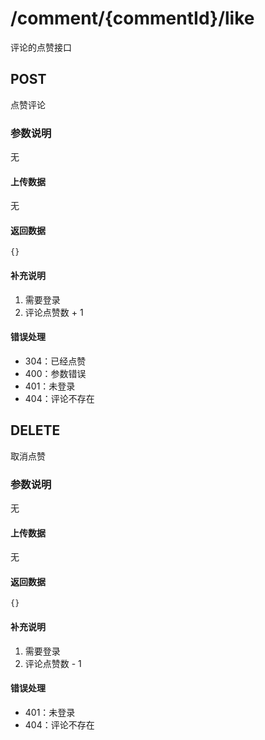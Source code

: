 # /comment/{commentId}/like
评论的点赞接口

## POST
点赞评论

### 参数说明
无

#### 上传数据
无

#### 返回数据
```
{}
```

#### 补充说明
1. 需要登录
2. 评论点赞数 + 1

#### 错误处理
* 304：已经点赞
* 400：参数错误
* 401：未登录
* 404：评论不存在

## DELETE
取消点赞

### 参数说明
无

#### 上传数据
无

#### 返回数据
```
{}
```

#### 补充说明
1. 需要登录
2. 评论点赞数 - 1

#### 错误处理
* 401：未登录
* 404：评论不存在
